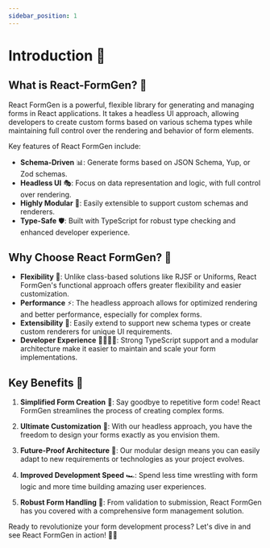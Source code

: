 ```yaml
---
sidebar_position: 1
---
```


# Introduction 🚀

## What is React-FormGen? 🤔

React FormGen is a powerful, flexible library for generating and managing forms in React applications. It takes a headless UI approach, allowing developers to create custom forms based on various schema types while maintaining full control over the rendering and behavior of form elements.

Key features of React FormGen include:

- **Schema-Driven** 📊: Generate forms based on JSON Schema, Yup, or Zod schemas.
- **Headless UI** 🎭: Focus on data representation and logic, with full control over rendering.
- **Highly Modular** 🧩: Easily extensible to support custom schemas and renderers.
- **Type-Safe** 🛡️: Built with TypeScript for robust type checking and enhanced developer experience.

## Why Choose React FormGen? 🌟

- **Flexibility** 🐙: Unlike class-based solutions like RJSF or Uniforms, React FormGen's functional approach offers greater flexibility and easier customization.
- **Performance** ⚡: The headless approach allows for optimized rendering and better performance, especially for complex forms.
- **Extensibility** 🔌: Easily extend to support new schema types or create custom renderers for unique UI requirements.
- **Developer Experience** 👨‍💻👩‍💻: Strong TypeScript support and a modular architecture make it easier to maintain and scale your form implementations.

## Key Benefits 🎉

1. **Simplified Form Creation** 📝: Say goodbye to repetitive form code! React FormGen streamlines the process of creating complex forms.

2. **Ultimate Customization** 🎨: With our headless approach, you have the freedom to design your forms exactly as you envision them.

3. **Future-Proof Architecture** 🔮: Our modular design means you can easily adapt to new requirements or technologies as your project evolves.

4. **Improved Development Speed** 🏎️: Spend less time wrestling with form logic and more time building amazing user experiences.

5. **Robust Form Handling** 💪: From validation to submission, React FormGen has you covered with a comprehensive form management solution.

Ready to revolutionize your form development process? Let's dive in and see React FormGen in action! 🏊‍♂️
